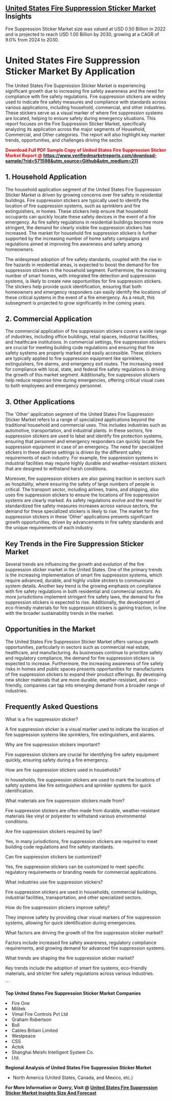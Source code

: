 <h2><a href="https://www.verifiedmarketreports.com/download-sample/?rid=571598&amp;utm_source=Github&amp;utm_medium=211" target="_blank">United States Fire Suppression Sticker Market</a> Insights</h2><p>Fire Suppression Sticker Market size was valued at USD 0.50 Billion in 2022 and is projected to reach USD 1.00 Billion by 2030, growing at a CAGR of 9.0% from 2024 to 2030.</p><p><h1>United States Fire Suppression Sticker Market By Application</h1><p>The United States Fire Suppression Sticker Market is experiencing significant growth due to increasing fire safety awareness and the need for compliance with fire safety regulations. Fire suppression stickers are widely used to indicate fire safety measures and compliance with standards across various applications, including household, commercial, and other industries. These stickers serve as a visual marker of where fire suppression systems are located, helping to ensure safety during emergency situations. This report focuses on the Fire Suppression Sticker Market, specifically analyzing its application across the major segments of Household, Commercial, and Other categories. The report will also highlight key market trends, opportunities, and challenges driving the sector.</p><p><strong><p><span class=""><span style="color: #ff0000;"><strong>Download Full PDF Sample Copy of United States Fire Suppression Sticker Market Report</strong> @ </span><a href="https://www.verifiedmarketreports.com/download-sample/?rid=571598&amp;utm_source=Github&amp;utm_medium=211" target="_blank">https://www.verifiedmarketreports.com/download-sample/?rid=571598&amp;utm_source=Github&amp;utm_medium=211</a></span></p></strong></p><h2>1. Household Application</h2><p>The household application segment of the United States Fire Suppression Sticker Market is driven by growing concerns over fire safety in residential buildings. Fire suppression stickers are typically used to identify the location of fire suppression systems, such as sprinklers and fire extinguishers, in homes. These stickers help ensure that household occupants can quickly locate these safety devices in the event of a fire emergency. As fire safety regulations in residential buildings become more stringent, the demand for clearly visible fire suppression stickers has increased. The market for household fire suppression stickers is further supported by the increasing number of home safety campaigns and regulations aimed at improving fire awareness and safety among homeowners.</p><p>The widespread adoption of fire safety standards, coupled with the rise in fire hazards in residential areas, is expected to boost the demand for fire suppression stickers in the household segment. Furthermore, the increasing number of smart homes, with integrated fire detection and suppression systems, is likely to create new opportunities for fire suppression stickers. The stickers help provide quick identification, ensuring that both homeowners and emergency responders can easily identify the locations of these critical systems in the event of a fire emergency. As a result, this subsegment is projected to grow significantly in the coming years.</p><h2>2. Commercial Application</h2><p>The commercial application of fire suppression stickers covers a wide range of industries, including office buildings, retail spaces, industrial facilities, and healthcare institutions. In commercial settings, fire suppression stickers are crucial for meeting building code regulations and ensuring that fire safety systems are properly marked and easily accessible. These stickers are typically applied to fire suppression equipment like sprinklers, extinguishers, fire alarms, and emergency exit routes. The increasing need for compliance with local, state, and federal fire safety regulations is driving the growth of this market segment. Additionally, fire suppression stickers help reduce response time during emergencies, offering critical visual cues to both employees and emergency personnel.</p><pAs commercial facilities across various industries continue to expand, so does the demand for fire suppression stickers. Notably, sectors such as healthcare, education, and manufacturing are particularly focused on enhancing their fire safety systems. Fire suppression stickers play an essential role in creating a safer environment by ensuring the proper identification and visibility of fire suppression systems, which can be lifesaving during a fire emergency. With ongoing initiatives for workplace safety and increasing investments in infrastructure, the commercial application segment of the fire suppression sticker market is poised for sustained growth in the United States.</p><h2>3. Other Applications</h2><p>The 'Other' application segment of the United States Fire Suppression Sticker Market refers to a range of specialized applications beyond the traditional household and commercial uses. This includes industries such as automotive, transportation, and industrial plants. In these sectors, fire suppression stickers are used to label and identify fire protection systems, ensuring that personnel and emergency responders can quickly locate fire suppression equipment in case of an emergency. The need for specialized stickers in these diverse settings is driven by the different safety requirements of each industry. For example, fire suppression systems in industrial facilities may require highly durable and weather-resistant stickers that are designed to withstand harsh conditions.</p><p>Moreover, fire suppression stickers are also gaining traction in sectors such as hospitality, where ensuring the safety of large numbers of people is critical. The transport sector, including airlines, trains, and shipping, also uses fire suppression stickers to ensure the locations of fire suppression systems are clearly marked. As safety regulations evolve and the need for standardized fire safety measures increases across various sectors, the demand for these specialized stickers is likely to rise. The market for fire suppression stickers in these 'Other' applications presents significant growth opportunities, driven by advancements in fire safety standards and the unique requirements of each industry.</p><h2>Key Trends in the Fire Suppression Sticker Market</h2><p>Several trends are influencing the growth and evolution of the fire suppression sticker market in the United States. One of the primary trends is the increasing implementation of smart fire suppression systems, which require advanced, durable, and highly visible stickers to communicate system details. Another key trend is the growing emphasis on compliance with fire safety regulations in both residential and commercial sectors. As more jurisdictions implement stringent fire safety laws, the demand for fire suppression stickers is expected to rise. Additionally, the development of eco-friendly materials for fire suppression stickers is gaining traction, in line with the broader sustainability trends in the market.</p><h2>Opportunities in the Market</h2><p>The United States Fire Suppression Sticker Market offers various growth opportunities, particularly in sectors such as commercial real estate, healthcare, and manufacturing. As businesses continue to prioritize safety and regulatory compliance, the demand for fire suppression stickers is expected to increase. Furthermore, the increasing awareness of fire safety risks in homes and public spaces presents opportunities for manufacturers of fire suppression stickers to expand their product offerings. By developing new sticker materials that are more durable, weather-resistant, and eco-friendly, companies can tap into emerging demand from a broader range of industries.</p><h2>Frequently Asked Questions</h2><p>What is a fire suppression sticker?</p><p>A fire suppression sticker is a visual marker used to indicate the location of fire suppression systems like sprinklers, fire extinguishers, and alarms.</p><p>Why are fire suppression stickers important?</p><p>Fire suppression stickers are crucial for identifying fire safety equipment quickly, ensuring safety during a fire emergency.</p><p>How are fire suppression stickers used in households?</p><p>In households, fire suppression stickers are used to mark the locations of safety systems like fire extinguishers and sprinkler systems for quick identification.</p><p>What materials are fire suppression stickers made from?</p><p>Fire suppression stickers are often made from durable, weather-resistant materials like vinyl or polyester to withstand various environmental conditions.</p><p>Are fire suppression stickers required by law?</p><p>Yes, in many jurisdictions, fire suppression stickers are required to meet building code regulations and fire safety standards.</p><p>Can fire suppression stickers be customized?</p><p>Yes, fire suppression stickers can be customized to meet specific regulatory requirements or branding needs for commercial applications.</p><p>What industries use fire suppression stickers?</p><p>Fire suppression stickers are used in households, commercial buildings, industrial facilities, transportation, and other specialized sectors.</p><p>How do fire suppression stickers improve safety?</p><p>They improve safety by providing clear visual markers of fire suppression systems, allowing for quick identification during emergencies.</p><p>What factors are driving the growth of the fire suppression sticker market?</p><p>Factors include increased fire safety awareness, regulatory compliance requirements, and growing demand for advanced fire suppression systems.</p><p>What trends are shaping the fire suppression sticker market?</p><p>Key trends include the adoption of smart fire systems, eco-friendly materials, and stricter fire safety regulations across various industries.</p>```</p><p><strong>Top United States Fire Suppression Sticker Market Companies</strong></p><div data-test-id=""><p><li>Fire One</li><li> Militek</li><li> Vimal Fire Controls Pvt Ltd</li><li> Graham Robertson</li><li> Bull</li><li> Cables Britain Limited</li><li> Westpeace</li><li> CSS</li><li> Actok</li><li> Shanghai Meishi Intelligent System Co.</li><li> Ltd.</li></p><div><strong>Regional Analysis of&nbsp;United States Fire Suppression Sticker Market</strong></div><ul><li dir="ltr"><p dir="ltr">North America&nbsp;(United States, Canada, and Mexico, etc.)</p></li></ul><p><strong>For More Information or Query, Visit @&nbsp;</strong><strong><a href="https://www.verifiedmarketreports.com/product/fire-suppression-sticker-market/?utm_source=Github&amp;utm_medium=211" target="_blank">United States Fire Suppression Sticker Market Insights Size And Forecast</a></strong></p></div>
